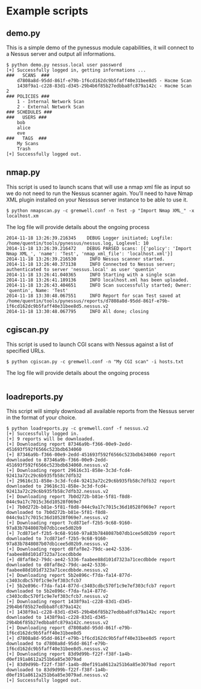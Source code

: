# Example scripts

## demo.py

This is a simple demo of the pynessus module capabilities, it will connect to a Nessus server and output all informations.

```shell
$ python demo.py nessus.local user password
[+] Successfully logged in, getting informations ...
###   SCANS  ###
	d7808a8d-95dd-861f-e79b-1f6cd162dc9b5faff40e31bee8d5 - Hacme Scan
	1438f9a1-c228-83d1-d345-29b4b6f85b27edbba8fc879a142c - Hacme Scan 2
### POLICIES ###
	1 - Internal Network Scan
	2 - External Network Scan
### SCHEDULES ###
###   USERS ###
	bob
	alice
	eve
###   TAGS  ###
	My Scans
	Trash
[+] Successfully logged out.
```

## nmap.py

This script is used to launch scans that will use a nmap xml file as input so we do not need to run the Nessus scanner
again. You'll need to have Nmap XML plugin installed on your Nesssus server instance to be able to use it.

```shell
$ python nmapscan.py -c gremwell.conf -n Test -p "Import Nmap XML_" -x localhost.xm
```

The log file will provide details about the ongoing process

```
2014-11-18 13:26:39.216345    DEBUG Logger initiated; Logfile: /home/quentin/tools/pynessus/nessus.log, Loglevel: 10
2014-11-18 13:26:39.216472    DEBUG PARSED scans: [{'policy': 'Import Nmap XML_', 'name': 'Test', 'nmap_xml_file': 'localhost.xml'}]
2014-11-18 13:26:39.216530     INFO Nessus scanner started.
2014-11-18 13:26:40.373138     INFO Connected to Nessus server; authenticated to server 'nessus.local' as user 'quentin'
2014-11-18 13:26:41.040365     INFO Starting with a single scan
2014-11-18 13:26:41.189136     INFO localhost.xml has been uploaded.
2014-11-18 13:26:43.404651     INFO Scan successfully started; Owner: 'quentin', Name: 'Test'
2014-11-18 13:30:48.067551     INFO Report for scan Test saved at /home/quentin/tools/pynessus/reports/d7808a8d-95dd-861f-e79b-1f6cd162dc9b5faff40e31bee8d5.nessus.v2
2014-11-18 13:30:48.067795     INFO All done; closing
```

## cgiscan.py

This script is used to launch CGI scans with Nessus against a list of specified URLs.

```shell
$ python cgiscan.py -c gremwell.conf -n "My CGI scan" -i hosts.txt
```

The log file will provide details about the ongoing process

```
```

## loadreports.py

This script will simply download all available reports from the Nessus server in the format of your choice.

```shell
$ python loadreports.py -c gremwell.conf -f nessus.v2
[+] Successfully logged in.
[+] 9 reports will be downloaded.
[+] Downloading report 87346a9b-f366-00e9-2edd-451693f592f6566c523bdb634060
[+] 87346a9b-f366-00e9-2edd-451693f592f6566c523bdb634060 report downloaded to 87346a9b-f366-00e9-2edd-451693f592f6566c523bdb634060.nessus.v2
[+] Downloading report 29616c31-858e-3c3d-fcd4-92413a72c29c6b935fb58c7dfb32
[+] 29616c31-858e-3c3d-fcd4-92413a72c29c6b935fb58c7dfb32 report downloaded to 29616c31-858e-3c3d-fcd4-92413a72c29c6b935fb58c7dfb32.nessus.v2
[+] Downloading report 7b0d272b-b81e-5f81-f8d8-044c9a17c7015c36d10528f069e7
[+] 7b0d272b-b81e-5f81-f8d8-044c9a17c7015c36d10528f069e7 report downloaded to 7b0d272b-b81e-5f81-f8d8-044c9a17c7015c36d10528f069e7.nessus.v2
[+] Downloading report 7cd871ef-f2b5-9c68-9160-97a83b7848087b07db1cee5d02b9
[+] 7cd871ef-f2b5-9c68-9160-97a83b7848087b07db1cee5d02b9 report downloaded to 7cd871ef-f2b5-9c68-9160-97a83b7848087b07db1cee5d02b9.nessus.v2
[+] Downloading report d8faf8e2-79dc-ae42-5336-faabee88d101d7323a71cecdbbde
[+] d8faf8e2-79dc-ae42-5336-faabee88d101d7323a71cecdbbde report downloaded to d8faf8e2-79dc-ae42-5336-faabee88d101d7323a71cecdbbde.nessus.v2
[+] Downloading report 5b2e896c-f7da-fa14-877d-c3403cdbc570f1c9e7ef303cfcb7
[+] 5b2e896c-f7da-fa14-877d-c3403cdbc570f1c9e7ef303cfcb7 report downloaded to 5b2e896c-f7da-fa14-877d-c3403cdbc570f1c9e7ef303cfcb7.nessus.v2
[+] Downloading report 1438f9a1-c228-83d1-d345-29b4b6f85b27edbba8fc879a142c
[+] 1438f9a1-c228-83d1-d345-29b4b6f85b27edbba8fc879a142c report downloaded to 1438f9a1-c228-83d1-d345-29b4b6f85b27edbba8fc879a142c.nessus.v2
[+] Downloading report d7808a8d-95dd-861f-e79b-1f6cd162dc9b5faff40e31bee8d5
[+] d7808a8d-95dd-861f-e79b-1f6cd162dc9b5faff40e31bee8d5 report downloaded to d7808a8d-95dd-861f-e79b-1f6cd162dc9b5faff40e31bee8d5.nessus.v2
[+] Downloading report 83d9d99b-f22f-f38f-1a4b-d0ef191a8612a251b6a85e3079ad
[+] 83d9d99b-f22f-f38f-1a4b-d0ef191a8612a251b6a85e3079ad report downloaded to 83d9d99b-f22f-f38f-1a4b-d0ef191a8612a251b6a85e3079ad.nessus.v2
[+] Successfully logged out.
```

